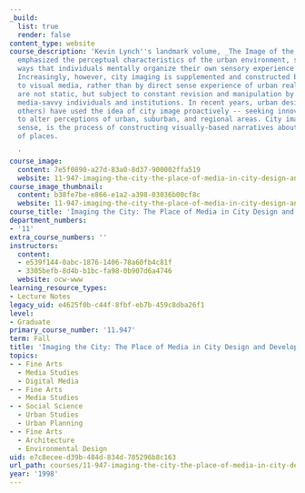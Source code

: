 ```yaml
---
_build:
  list: true
  render: false
content_type: website
course_description: 'Kevin Lynch''s landmark volume, _The Image of the City_ (1960),
  emphasized the perceptual characteristics of the urban environment, stressing the
  ways that individuals mentally organize their own sensory experience of cities.
  Increasingly, however, city imaging is supplemented and constructed by exposure
  to visual media, rather than by direct sense experience of urban realms. City images
  are not static, but subject to constant revision and manipulation by a variety of
  media-savvy individuals and institutions. In recent years, urban designers (and
  others) have used the idea of city image proactively -- seeking innovative ways
  to alter perceptions of urban, suburban, and regional areas. City imaging, in this
  sense, is the process of constructing visually-based narratives about the potential
  of places.

  '
course_image:
  content: 7e5f0890-a27d-83a0-8d37-900002ffa519
  website: 11-947-imaging-the-city-the-place-of-media-in-city-design-and-development-fall-1998
course_image_thumbnail:
  content: b38fe7be-e866-e1a2-a398-03036b00cf8c
  website: 11-947-imaging-the-city-the-place-of-media-in-city-design-and-development-fall-1998
course_title: 'Imaging the City: The Place of Media in City Design and Development'
department_numbers:
- '11'
extra_course_numbers: ''
instructors:
  content:
  - e539f144-0abc-1876-1406-78a60fb4c81f
  - 3305befb-8d4b-b1bc-fa98-0b907d6a4746
  website: ocw-www
learning_resource_types:
- Lecture Notes
legacy_uid: e4625f0b-c44f-8fbf-eb7b-459c8dba26f1
level:
- Graduate
primary_course_number: '11.947'
term: Fall
title: 'Imaging the City: The Place of Media in City Design and Development'
topics:
- - Fine Arts
  - Media Studies
  - Digital Media
- - Fine Arts
  - Media Studies
- - Social Science
  - Urban Studies
  - Urban Planning
- - Fine Arts
  - Architecture
  - Environmental Design
uid: e7c8ecee-d39b-484d-834d-705296b8c163
url_path: courses/11-947-imaging-the-city-the-place-of-media-in-city-design-and-development-fall-1998
year: '1998'
---
```

